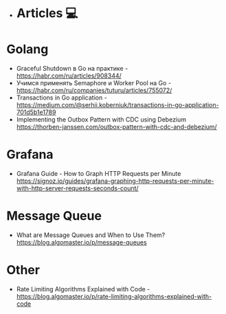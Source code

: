 - # Articles 💻

# Golang

- Graceful Shutdown в Go на практике - https://habr.com/ru/articles/908344/
- Учимся применять Semaphore и Worker Pool на Go - https://habr.com/ru/companies/tuturu/articles/755072/
- Transactions in Go application - https://medium.com/@serhii.koberniuk/transactions-in-go-application-701d5b1e1789
- Implementing the Outbox Pattern with CDC using Debezium https://thorben-janssen.com/outbox-pattern-with-cdc-and-debezium/

# Grafana
- Grafana Guide - How to Graph HTTP Requests per Minute https://signoz.io/guides/grafana-graphing-http-requests-per-minute-with-http-server-requests-seconds-count/

# Message Queue
- What are Message Queues and When to Use Them? https://blog.algomaster.io/p/message-queues

# Other
- Rate Limiting Algorithms Explained with Code - https://blog.algomaster.io/p/rate-limiting-algorithms-explained-with-code
